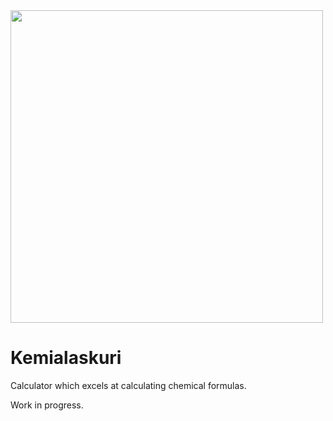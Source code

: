 <img src="https://images.pexels.com/photos/8325702/pexels-photo-8325702.jpeg?auto=compress&cs=tinysrgb&w=1260&h=750&dpr=1" width="500" height="500">

# Kemialaskuri
Calculator which excels at calculating chemical formulas.

Work in progress.